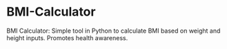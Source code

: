 # BMI-Calculator
BMI Calculator: Simple tool in Python to calculate BMI based on weight and height inputs. Promotes health awareness.
